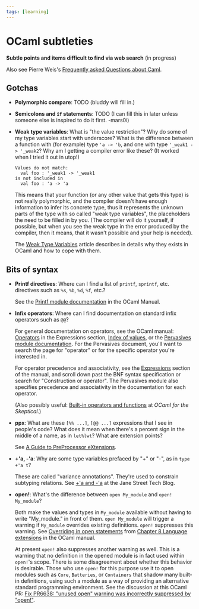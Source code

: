 ```yaml
---
tags: [learning]
---
```


# OCaml subtleties
**Subtle points and items difficult to find via web search** (in progress)

Also see Pierre Weis's [Frequently asked Questions about Caml](http://caml.inria.fr/pub/old_caml_site/FAQ/FAQ_EXPERT-eng.html).

## Gotchas

* **Polymorphic compare**: TODO (bluddy will fill in.)

* **Semicolons and `if` statements**: TODO (I can fill this
  in later unless someone else is inspired to do it first. -mars0i)

* **Weak type variables**: What is "the value restriction"?
  Why do some of my type variables start with underscore?
  What is the difference between a function with (for example) type `'a -> 'b`,
  and one with type `'_weak1 -> '_weak2`?  Why am I getting a
  compiler error like these? (It worked when I tried it out in utop!)
  ```
  Values do not match:
    val foo : '_weak1 -> '_weak1
  is not included in
    val foo : 'a -> 'a
  ```
  This means that your function (or any other value that gets this type) is not really polymorphic, 
and the compiler doesn't have enough information to infer its concrete type, thus it represents the unknown
parts of the type with so called "weak type variables", the placeholders the need to be filled in by you.
(The compiler will do it yourself, if possible, but when you see the weak type in the error produced by 
the compiler, then it means, that it wasn't possible and your help is needed). 

  The [Weak Type Variables](weak_type_variables.md) article describes in details why they exists in OCaml and
how to cope with them.   

## Bits of syntax

* **Printf directives**: Where can I find a list of `printf`, `sprintf`,
  etc. directives such as `%s`, `%b`, `%d`, `%f`, etc.?  
  
  See the [Printf
  module documentation](http://caml.inria.fr/pub/docs/manual-ocaml/libref/Printf.html)
  in the OCaml Manual.

* **Infix operators**: Where can I find documentation on standard infix
  operators such as `@@`?
  
  For general documentation on operators, see the OCaml manual: [Operators](https://caml.inria.fr/pub/docs/manual-ocaml/expr.html#sec151)
  in the Expressions section, [Index of values](http://caml.inria.fr/pub/docs/manual-ocaml/libref/index_values.html), or the 
  [Pervasives module documentation](http://caml.inria.fr/pub/docs/manual-ocaml/libref/Pervasives.html).  For the Pervasives document,
  you'll want to search the page for "operator" or for the specific operator you're interested in.
  
  For operator precedence and associativity, see the [Expressions](https://caml.inria.fr/pub/docs/manual-ocaml/expr.html)
  section of the manual, and scroll down past the BNF syntax specification or search for "Construction or operator".  The 
  Pervasives module also specifies precedence and associativity in the documentation for each operator.
  
  (Also possibly useful: [Built-in operators and functions](https://www2.lib.uchicago.edu/keith/ocaml-class/operators.html)
  at *OCaml for the Skeptical*.)

* **ppx**: What are these `[%% ...]`, `[@@ ...]` expressions that I
  see in people's code?  What does it mean when there's a percent sign in the 
  middle of a name, as in `let%lwt`? What are extension points?
  
  See [A Guide to PreProcessor eXtensions](ppx.md).

* **+'a, -'a**: Why are some type variables prefaced by "+" or "-",
  as in `type +'a t`?
  
  These are called "variance annotations".  They're used to constrain
  subtyping relations.  See [+'a and
  -'a](https://blog.janestreet.com/a-and-a) at the Jane Street Tech
  Blog.

* **open!**: What's the difference between `open My_module` and
  `open! My_module`?
  
  Both make the values and types in `My_module` available without having
  to write "My_module." in front of them.  `open My_module` will trigger
  a warning if `My_module` overrides existing definitions.  `open!` suppresses
  this warning.  See [Overriding in open statements](http://caml.inria.fr/pub/docs/manual-ocaml/extn.html#sec250)
  from [Chapter 8 Language extensions](http://caml.inria.fr/pub/docs/manual-ocaml/extn.html) in
  the OCaml manual.  
  
  At present `open!` also suppresses another warning as well.  This is a warning
  that no definition in the opened module is in fact used within
  `open!`'s scope.  There is some disagreement about whether this behavior
  is desirable.  Those who use `open!` for this purpose use it to open modules
  such as `Core`, `Batteries`, or `Containers` that shadow many built-in definitions, using such
  a module as a way of providing an alternative standard programming environment.
  See the discussion at this OCaml PR: [Fix PR6638: "unused open" warning was incorrectly suppressed
  by "open!"](https://github.com/ocaml/ocaml/pull/1110).
